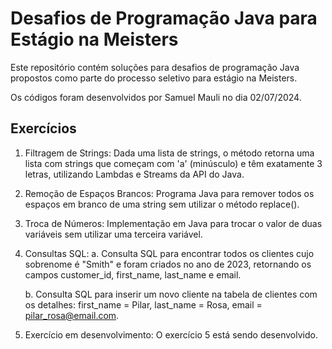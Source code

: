 # Desafios de Programação Java para Estágio na Meisters

Este repositório contém soluções para desafios de programação Java propostos como parte do processo seletivo para estágio na Meisters.

Os códigos foram desenvolvidos por Samuel Mauli no dia 02/07/2024.

## Exercícios

1. Filtragem de Strings:
   Dada uma lista de strings, o método retorna uma lista com strings que começam com 'a' (minúsculo) e têm exatamente 3 letras, utilizando Lambdas e Streams da API do Java.

2. Remoção de Espaços Brancos:
   Programa Java para remover todos os espaços em branco de uma string sem utilizar o método replace().

3. Troca de Números:
   Implementação em Java para trocar o valor de duas variáveis sem utilizar uma terceira variável.

4. Consultas SQL:
   a. Consulta SQL para encontrar todos os clientes cujo sobrenome é "Smith" e foram criados no ano de 2023, retornando os campos customer_id, first_name, last_name e email.
   
   b. Consulta SQL para inserir um novo cliente na tabela de clientes com os detalhes: first_name = Pilar, last_name = Rosa, email = pilar_rosa@email.com.

5. Exercício em desenvolvimento:
   O exercício 5 está sendo desenvolvido.
